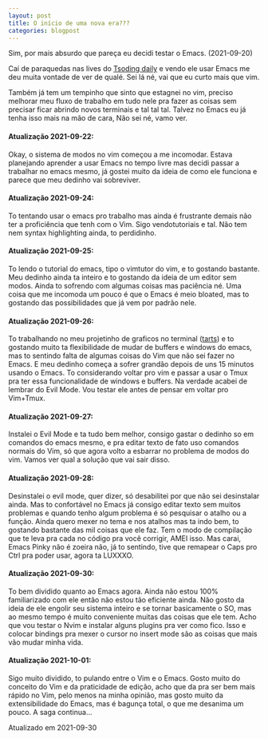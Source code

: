 ```yaml
---
layout: post
title: O início de uma nova era???
categories: blogpost
---
```


Sim, por mais absurdo que pareça eu decidi testar o Emacs. (2021-09-20)

Caí de paraquedas nas lives do [Tsoding daily](https://www.youtube.com/c/TsodingDaily) e vendo ele usar Emacs
me deu muita vontade de ver de qualé. Sei lá né, vai que eu curto mais
que vim.

Também já tem um tempinho que sinto que estagnei no vim, preciso
melhorar meu fluxo de trabalho em tudo nele pra fazer as coisas sem
precisar ficar abrindo novos terminais e tal tal tal. Talvez no Emacs
eu já tenha isso mais na mão de cara, Não sei né, vamo ver.

#### Atualização 2021-09-22:
Okay, o sistema de modos no vim começou a
me incomodar. Estava planejando aprender a usar Emacs no tempo livre
mas decidi passar a trabalhar no emacs mesmo, já gostei muito da ideia
de como ele funciona e parece que meu dedinho vai sobreviver.

#### Atualização 2021-09-24:
To tentando usar o emacs pro trabalho mas
ainda é frustrante demais não ter a proficiência que tenh com o
Vim. Sigo vendotutoriais e tal. Não tem nem syntax highlighting ainda,
to perdidinho.

#### Atualização 2021-09-25:
To lendo o tutorial do emacs, tipo o
vimtutor do vim, e to gostando bastante. Meu dedinho ainda ta inteiro
e to gostando da ideia de um editor sem modos. Ainda to sofrendo com
algumas coisas mas paciência né. Uma coisa que me incomoda um pouco é
que o Emacs é meio bloated, mas to gostando das possibilidades que já
vem por padrão nele.

#### Atualização 2021-09-26:
To trabalhando no meu projetinho de
graficos no terminal ([tarts](https://github.com/lrr68/tarts)) e to
gostando muito ta flexibilidade de mudar de buffers e windows do
emacs, mas to sentindo falta de algumas coisas do Vim que não sei
fazer no Emacs. E meu dedinho começa a sofrer grandão depois de uns 15
minutos usando o Emacs. To considerando voltar pro vim e passar a usar
o Tmux pra ter essa funcionalidade de windows e buffers. Na verdade
acabei de lembrar do Evil Mode. Vou testar ele antes de pensar em
voltar pro Vim+Tmux.

#### Atualização 2021-09-27:
Instalei o Evil Mode e ta tudo bem
melhor, consigo gastar o dedinho so em comandos do emacs mesmo, e pra
editar texto de fato uso comandos normais do Vim, só que agora volto a
esbarrar no problema de modos do vim. Vamos ver qual a solução que vai
sair disso.

#### Atualização 2021-09-28:
Desinstalei o evil mode, quer dizer, só
desabilitei por que não sei desinstalar ainda. Mas to confortável no
Emacs já consigo editar texto sem muitos problemas e quando tenho
algum problema é só pesquisar o atalho ou a função. Ainda quero mexer
no tema e nos atalhos mas ta indo bem, to gostando bastante das mil
coisas que ele faz. Tem o modo de compilação que te leva pra cada
no código pra você corrigir, AMEI isso. Mas carai, Emacs Pinky não é
zoeira não, já to sentindo, tive que remapear o Caps pro Ctrl pra poder
usar, agora ta LUXXXO.

#### Atualização 2021-09-30:
To bem dividido quanto ao Emacs agora. Ainda não estou 100% familiarizado
com ele então não estou tão eficiente ainda. Não gosto da ideia de ele engolir seu sistema inteiro e se tornar basicamente o SO, mas ao mesmo tempo é muito conveniente muitas das coisas que ele tem. Acho que vou testar o Nvim e instalar alguns plugins pra ver como fico. Isso e colocar bindings pra mexer o cursor no insert mode são as coisas que mais vão mudar minha vida.

#### Atualização 2021-10-01:
Sigo muito dividido, to pulando entre o Vim e o Emacs. Gosto muito do conceito do Vim e da praticidade de edição, acho que da pra ser bem mais rápido no Vim, pelo menos na minha opinião, mas gosto muito da extensibilidade do Emacs, mas é bagunça total, o que me desanima um pouco. A saga continua...

Atualizado em 2021-09-30
